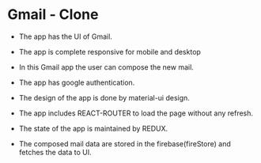 # Gmail - Clone

* The app has the UI of Gmail.

* The app is complete responsive for mobile and desktop

* In this Gmail app the user can compose the new mail.

* The app has google authentication.

* The design of the app is done by material-ui design.

* The app includes REACT-ROUTER to load the page without any refresh.

* The state of the app is maintained by REDUX.

* The composed mail data are stored in the firebase(fireStore) and fetches the data to UI.




